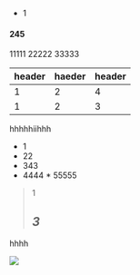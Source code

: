 + 1
#### 245
11111
22222
33333

| header | haeder | header |
|-----|-----|-----|
|1 | 2| 4|
| 1| 2|3 |


hhhhhiihhh

+ 1
 + 22
  + 343
   + 4444
    * 55555

> 1
>## *3*

<p>hhhh<a href="hhhh"></a></p>

<img src="https://photo.16pic.com/00/53/26/16pi
c_5326745_b.jpg"/>

<!-- 哈哈好 -->
<!-- hhh
hhh
哈哈哈 -->


